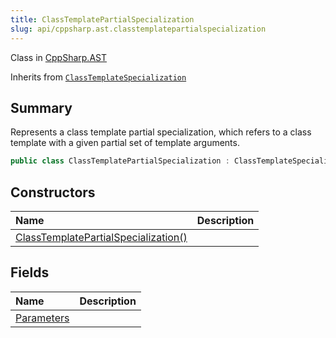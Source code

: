 ```yaml
---
title: ClassTemplatePartialSpecialization
slug: api/cppsharp.ast.classtemplatepartialspecialization
---
```

Class in [CppSharp.AST](/api/cppsharp/ast)

Inherits from [`ClassTemplateSpecialization`](/api/cppsharp/ast/classtemplatespecialization)

## Summary


Represents a class template partial specialization, which refers to
a class template with a given partial set of template arguments.


```csharp
public class ClassTemplatePartialSpecialization : ClassTemplateSpecialization
```

## Constructors

|Name|Description|
|:---|:---|
|[ClassTemplatePartialSpecialization\(\)](/api/cppsharp/ast/classtemplatepartialspecialization//ctor)||

## Fields

|Name|Description|
|:---|:---|
|[Parameters](/api/cppsharp/ast/classtemplatepartialspecialization/parameters)||


